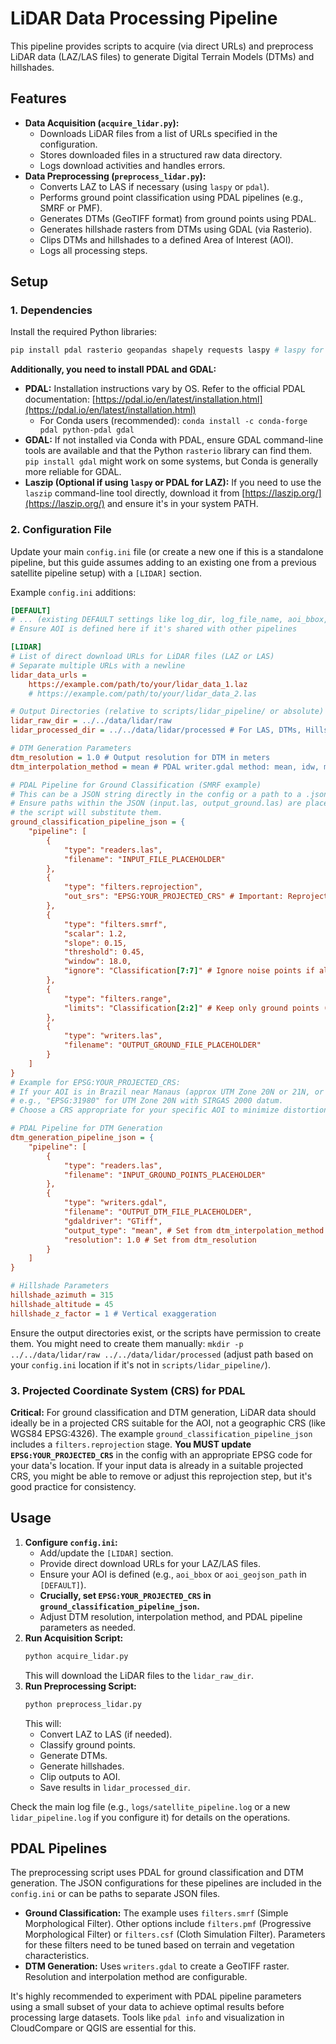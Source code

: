 # LiDAR Data Processing Pipeline

This pipeline provides scripts to acquire (via direct URLs) and preprocess LiDAR data (LAZ/LAS files) to generate Digital Terrain Models (DTMs) and hillshades.

## Features

*   **Data Acquisition (`acquire_lidar.py`):**
    *   Downloads LiDAR files from a list of URLs specified in the configuration.
    *   Stores downloaded files in a structured raw data directory.
    *   Logs download activities and handles errors.
*   **Data Preprocessing (`preprocess_lidar.py`):**
    *   Converts LAZ to LAS if necessary (using `laspy` or `pdal`).
    *   Performs ground point classification using PDAL pipelines (e.g., SMRF or PMF).
    *   Generates DTMs (GeoTIFF format) from ground points using PDAL.
    *   Generates hillshade rasters from DTMs using GDAL (via Rasterio).
    *   Clips DTMs and hillshades to a defined Area of Interest (AOI).
    *   Logs all processing steps.

## Setup

### 1. Dependencies

Install the required Python libraries:

```bash
pip install pdal rasterio geopandas shapely requests laspy # laspy for LAZ->LAS if not using PDAL for it
```

**Additionally, you need to install PDAL and GDAL:**

*   **PDAL:** Installation instructions vary by OS. Refer to the official PDAL documentation: [https://pdal.io/en/latest/installation.html](https://pdal.io/en/latest/installation.html)
    *   For Conda users (recommended): `conda install -c conda-forge pdal python-pdal gdal`
*   **GDAL:** If not installed via Conda with PDAL, ensure GDAL command-line tools are available and that the Python `rasterio` library can find them. `pip install gdal` might work on some systems, but Conda is generally more reliable for GDAL.
*   **Laszip (Optional if using `laspy` or PDAL for LAZ):** If you need to use the `laszip` command-line tool directly, download it from [https://laszip.org/](https://laszip.org/) and ensure it's in your system PATH.

### 2. Configuration File

Update your main `config.ini` file (or create a new one if this is a standalone pipeline, but this guide assumes adding to an existing one from a previous satellite pipeline setup) with a `[LIDAR]` section.

Example `config.ini` additions:

```ini
[DEFAULT]
# ... (existing DEFAULT settings like log_dir, log_file_name, aoi_bbox, aoi_geojson_path)
# Ensure AOI is defined here if it's shared with other pipelines

[LIDAR]
# List of direct download URLs for LiDAR files (LAZ or LAS)
# Separate multiple URLs with a newline
lidar_data_urls =
    https://example.com/path/to/your/lidar_data_1.laz
    # https://example.com/path/to/your/lidar_data_2.las

# Output Directories (relative to scripts/lidar_pipeline/ or absolute)
lidar_raw_dir = ../../data/lidar/raw
lidar_processed_dir = ../../data/lidar/processed # For LAS, DTMs, Hillshades

# DTM Generation Parameters
dtm_resolution = 1.0 # Output resolution for DTM in meters
dtm_interpolation_method = mean # PDAL writer.gdal method: mean, idw, min, max, etc.

# PDAL Pipeline for Ground Classification (SMRF example)
# This can be a JSON string directly in the config or a path to a .json file
# Ensure paths within the JSON (input.las, output_ground.las) are placeholders;
# the script will substitute them.
ground_classification_pipeline_json = {
    "pipeline": [
        {
            "type": "readers.las",
            "filename": "INPUT_FILE_PLACEHOLDER"
        },
        {
            "type": "filters.reprojection",
            "out_srs": "EPSG:YOUR_PROJECTED_CRS" # Important: Reproject to a suitable projected CRS for geometric operations
        },
        {
            "type": "filters.smrf",
            "scalar": 1.2,
            "slope": 0.15,
            "threshold": 0.45,
            "window": 18.0,
            "ignore": "Classification[7:7]" # Ignore noise points if already classified
        },
        {
            "type": "filters.range",
            "limits": "Classification[2:2]" # Keep only ground points (PDAL class 2)
        },
        {
            "type": "writers.las",
            "filename": "OUTPUT_GROUND_FILE_PLACEHOLDER"
        }
    ]
}
# Example for EPSG:YOUR_PROJECTED_CRS:
# If your AOI is in Brazil near Manaus (approx UTM Zone 20N or 21N, or SIRGAS 2000 based UTM)
# e.g., "EPSG:31980" for UTM Zone 20N with SIRGAS 2000 datum.
# Choose a CRS appropriate for your specific AOI to minimize distortion.

# PDAL Pipeline for DTM Generation
dtm_generation_pipeline_json = {
    "pipeline": [
        {
            "type": "readers.las",
            "filename": "INPUT_GROUND_POINTS_PLACEHOLDER"
        },
        {
            "type": "writers.gdal",
            "filename": "OUTPUT_DTM_FILE_PLACEHOLDER",
            "gdaldriver": "GTiff",
            "output_type": "mean", # Set from dtm_interpolation_method
            "resolution": 1.0 # Set from dtm_resolution
        }
    ]
}

# Hillshade Parameters
hillshade_azimuth = 315
hillshade_altitude = 45
hillshade_z_factor = 1 # Vertical exaggeration
```

Ensure the output directories exist, or the scripts have permission to create them. You might need to create them manually:
`mkdir -p ../../data/lidar/raw ../../data/lidar/processed` (adjust path based on your `config.ini` location if it's not in `scripts/lidar_pipeline/`).

### 3. Projected Coordinate System (CRS) for PDAL

**Critical:** For ground classification and DTM generation, LiDAR data should ideally be in a projected CRS suitable for the AOI, not a geographic CRS (like WGS84 EPSG:4326). The example `ground_classification_pipeline_json` includes a `filters.reprojection` stage. **You MUST update `EPSG:YOUR_PROJECTED_CRS`** in the config with an appropriate EPSG code for your data's location. If your input data is already in a suitable projected CRS, you might be able to remove or adjust this reprojection step, but it's good practice for consistency.

## Usage

1.  **Configure `config.ini`:**
    *   Add/update the `[LIDAR]` section.
    *   Provide direct download URLs for your LAZ/LAS files.
    *   Ensure your AOI is defined (e.g., `aoi_bbox` or `aoi_geojson_path` in `[DEFAULT]`).
    *   **Crucially, set `EPSG:YOUR_PROJECTED_CRS` in `ground_classification_pipeline_json`.**
    *   Adjust DTM resolution, interpolation method, and PDAL pipeline parameters as needed.
2.  **Run Acquisition Script:**
    ```bash
    python acquire_lidar.py
    ```
    This will download the LiDAR files to the `lidar_raw_dir`.
3.  **Run Preprocessing Script:**
    ```bash
    python preprocess_lidar.py
    ```
    This will:
    *   Convert LAZ to LAS (if needed).
    *   Classify ground points.
    *   Generate DTMs.
    *   Generate hillshades.
    *   Clip outputs to AOI.
    *   Save results in `lidar_processed_dir`.

Check the main log file (e.g., `logs/satellite_pipeline.log` or a new `lidar_pipeline.log` if you configure it) for details on the operations.

## PDAL Pipelines

The preprocessing script uses PDAL for ground classification and DTM generation. The JSON configurations for these pipelines are included in the `config.ini` or can be paths to separate JSON files.

*   **Ground Classification:** The example uses `filters.smrf` (Simple Morphological Filter). Other options include `filters.pmf` (Progressive Morphological Filter) or `filters.csf` (Cloth Simulation Filter). Parameters for these filters need to be tuned based on terrain and vegetation characteristics.
*   **DTM Generation:** Uses `writers.gdal` to create a GeoTIFF raster. Resolution and interpolation method are configurable.

It's highly recommended to experiment with PDAL pipeline parameters using a small subset of your data to achieve optimal results before processing large datasets. Tools like `pdal info` and visualization in CloudCompare or QGIS are essential for this.
